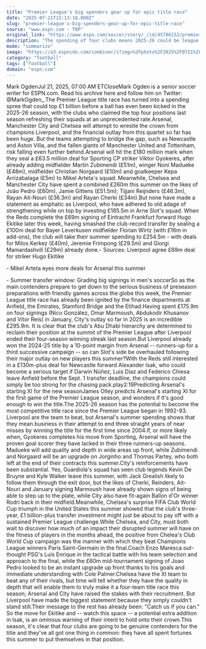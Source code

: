 ```yaml
---
title: "Premier League's big spenders gear up for epic title race"
date: "2025-07-21T12:13:16.000Z"
slug: "premier-league's-big-spenders-gear-up-for-epic-title-race"
source: "www.espn.com - TOP"
original_link: "https://www.espn.com/soccer/story/_/id/45786152/premier-league-big-spenders-liverpool-arsenal-chelsea-man-city-gear-epic-title-race"
description: "The spending of four clubs means 2025-26 could be league's most competitive title race."
mode: "summarize"
image: "https://a3.espncdn.com/combiner/i?img=%2Fphoto%2F2025%2F0721%2Fr1521591_2_1296x729_16%2D9.jpg"
category: "football"
tags: ["football"]
domain: "espn.com"
---
```

<p>Mark OgdenJul 21, 2025, 07:00 AM ETCloseMark Ogden is a senior soccer writer for ESPN.com. Read his archive here and follow him on Twitter: @MarkOgden_.The Premier League title race has turned into a spending spree that could top £1 billion before a ball has even been kicked in the 2025-26 season, with the clubs who claimed the top four positions last season refreshing their squads at an unprecedented rate.Arsenal, Manchester City and Chelsea will attempt to wrestle the crown from champions Liverpool, and the financial outlay from this quartet so far has been huge. But the teams attempting to bridge the gap, such as Newcastle and Aston Villa, and the fallen giants of Manchester United and Tottenham, risk falling even further behind.Arsenal will hit the £180 million mark when they seal a £63.5 million deal for Sporting CP striker Viktor Gyokeres, after already adding midfielder Martín Zubimendi (£51m), winger Noni Madueke (£48m), midfielder Christian Norgaard (£10m) and goalkeeper Kepa Arrizabalaga (£5m) to Mikel Arteta's squad. Meanwhile, Chelsea and Manchester City have spent a combined £260m this summer on the likes of João Pedro (£60m), Jamie Gittens (£51.5m); Tijjani Reijnders (£46.3m), Rayan Ait-Nouri (£36.3m) and Rayan Cherki (£34m).But none have made a statement as emphatic as Liverpool, who have adhered to old adage of strengthening while on top by investing £185.5m in Arne Slot's squad. When the Reds complete the £69m signing of Eintracht Frankfurt forward Hugo Ekitike later this week, having smashed the club-record transfer by sealing a £100m deal for Bayer Leverkusen midfielder Florian Wirtz (with £16m in add-ons), the club will take their summer spending to £254.5m - with deals for Milos Kerkez (£40m), Jeremie Frimpong (£29.5m) and Giorgi Mamardashvili (£29m) already done.- Sources: Liverpool agree £69m deal for striker Hugo Ekitike</p>

<p>- Mikel Arteta eyes more deals for Arsenal this summer</p>

<p>- Summer transfer window: Grading big signings in men's soccerSo as the main contenders prepare to get down to the serious business of preseason preparations with friendly games across the globe this week, the Premier League title race has already been ignited by the finance departments at Anfield, the Emirates, Stamford Bridge and the Etihad.Having spent £175.9m on four signings (Nico González, Omar Marmoush, Abdukodir Khusanov and Vitor Reis) in January, City's outlay so far in 2025 is an incredible £295.9m. It is clear that the club's Abu Dhabi hierarchy are determined to reclaim their position at the summit of the Premier League after Liverpool ended their four-season winning streak last season.But Liverpool already won the 2024-25 title by a 10-point margin from Arsenal -- runners-up for a third successive campaign -- so can Slot's side be overhauled following their major outlay on new players this summer?With the Reds still interested in a £130m-plus deal for Newcastle forward Alexander Isak, who could become a serious target if Darwin Núñez, Luis Díaz and Federico Chiesa leave Anfield before the Sept. 1 transfer deadline, the champions could simply be too strong for the chasing pack.play2:19Predicting Arsenal's starting XI for the new seasonJames Olley predicts Arsenal's starting XI for the first game of the Premier League season, and wonders if it's good enough to win the title.The 2025-26 season has the potential to become the most competitive title race since the Premier League began in 1992-93. Liverpool are the team to beat, but Arsenal's summer spending shows that they mean business in their attempt to end three straight years of near misses by winning the title for the first time since 2004.If, or more likely when, Gyokeres completes his move from Sporting, Arsenal will have the proven goal scorer they have lacked in their three runners-up seasons. Madueke will add quality and depth in wide areas up front, while Zubimendi and Norgaard will be an upgrade on Jorginho and Thomas Partey, who both left at the end of their contracts this summer.City's reinforcements have been substantial. Yes, Guardiola's squad has seen club legends Kevin De Bruyne and Kyle Walker leave this summer, with Jack Grealish likely to follow them through the exit door, but the likes of Cherki, Reinders, Ait-Nouri and January signing Marmoush have already shown signs of being able to step up to the plate, while City also have fit-again Ballon d'Or winner Rodri back in their midfield.Meanwhile, Chelsea's surprise FIFA Club World Cup triumph in the United States this summer showed that the club's three-year, £1 billion-plus transfer investment might just be about to pay off with a sustained Premier League challenge.While Chelsea, and City, must both wait to discover how much of an impact their disrupted summer will have on the fitness of players in the months ahead, the positive from Chelea's Club World Cup campaign was the manner with which they beat Champions League winners Paris Saint-Germain in the final.Coach Enzo Maresca out-thought PSG's Luis Enrique in the tactical battle with his team selection and approach to the final, while the £60m mid-tournament signing of Joao Pedro looked to be an instant upgrade up front thanks to his goals and immediate understanding with Cole Palmer.Chelsea have the XI team to beat any of their rivals, but time will tell whether they have the quality in depth that will enable them to truly make it a four-team title race this season; Arsenal and City have raised the stakes with their recruitment. But Liverpool have made the biggest statement because they simply couldn't stand still.Their message to the rest has already been: "Catch us if you can." So the move for Ekitike and -- watch this space -- a potential extra addition in Isak, is an ominous warning of their intent to hold onto their crown.This season, it's clear that four clubs are going to be genuine contenders for the title and they've all got one thing in common: they have all spent fortunes this summer to put themselves in that position.</p>